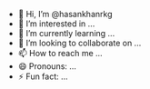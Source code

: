 - 👋 Hi, I’m @hasankhanrkg
- 👀 I’m interested in ...
- 🌱 I’m currently learning ...
- 💞️ I’m looking to collaborate on ...
- 📫 How to reach me ...
- 😄 Pronouns: ...
- ⚡ Fun fact: ...

<!---
hasankhanrkg/hasankhanrkg is a ✨ special ✨ repository because its `README.md` (this file) appears on your GitHub profile.
You can click the Preview link to take a look at your changes.
--->
